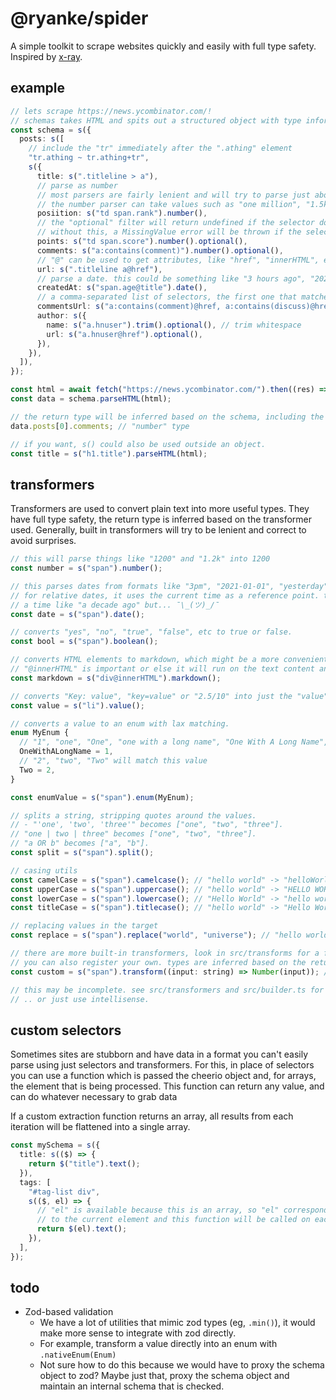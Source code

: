 # @ryanke/spider

A simple toolkit to scrape websites quickly and easily with full type safety.
Inspired by [x-ray](https://github.com/matthewmueller/x-ray#readme).

## example

```ts
// lets scrape https://news.ycombinator.com/!
// schemas takes HTML and spits out a structured object with type information built in.
const schema = s({
  posts: s([
    // include the "tr" immediately after the ".athing" element
    "tr.athing ~ tr.athing+tr",
    s({
      title: s(".titleline > a"),
      // parse as number
      // most parsers are fairly lenient and will try to parse just about anything
      // the number parser can take values such as "one million", "1.5k", "1000", "10,000 dollars", etc
      posiition: s("td span.rank").number(),
      // the "optional" filter will return undefined if the selector doesn't match anything
      // without this, a MissingValue error will be thrown if the selector matches nothing
      points: s("td span.score").number().optional(),
      comments: s("a:contains(comment)").number().optional(),
      // "@" can be used to get attributes, like "href", "innerHTML", etc
      url: s(".titleline a@href"),
      // parse a date. this could be something like "3 hours ago", "2021-01-01", "yesterday", etc.
      createdAt: s("span.age@title").date(),
      // a comma-separated list of selectors, the first one that matches will be used
      commentsUrl: s("a:contains(comment)@href, a:contains(discuss)@href").optional(),
      author: s({
        name: s("a.hnuser").trim().optional(), // trim whitespace
        url: s("a.hnuser@href").optional(),
      }),
    }),
  ]),
});

const html = await fetch("https://news.ycombinator.com/").then((res) => res.text());
const data = schema.parseHTML(html);

// the return type will be inferred based on the schema, including the types of the fields when using transformers.
data.posts[0].comments; // "number" type

// if you want, s() could also be used outside an object.
const title = s("h1.title").parseHTML(html);
```

## transformers

Transformers are used to convert plain text into more useful types. 
They have full type safety, the return type is inferred based on the transformer used.
Generally, built in transformers will try to be lenient and correct to avoid surprises.

```js
// this will parse things like "1200" and "1.2k" into 1200
const number = s("span").number(); 

// this parses dates from formats like "3pm", "2021-01-01", "yesterday", "3 years ago", etc to a date.
// for relative dates, it uses the current time as a reference point. this can make it inaccurate for
// a time like "a decade ago" but... ¯\_(ツ)_/¯
const date = s("span").date();

// converts "yes", "no", "true", "false", etc to true or false.
const bool = s("span").boolean();

// converts HTML elements to markdown, which might be a more convenient format.
// "@innerHTML" is important or else it will run on the text content and not the HTML itself.
const markdown = s("div@innerHTML").markdown();

// converts "Key: value", "key=value" or "2.5/10" into just the "value" and "2.5" parts respectively
const value = s("li").value();

// converts a value to an enum with lax matching.
enum MyEnum {
  // "1", "one", "One", "one with a long name", "One With A Long Name", "OneWithALongName" will all match this value
  OneWithALongName = 1,
  // "2", "two", "Two" will match this value
  Two = 2,
}

const enumValue = s("span").enum(MyEnum);

// splits a string, stripping quotes around the values.
// - "'one', 'two', 'three'" becomes ["one", "two", "three"].
// "one | two | three" becomes ["one", "two", "three"].
// "a OR b" becomes ["a", "b"].
const split = s("span").split();

// casing utils
const camelCase = s("span").camelcase(); // "hello world" -> "helloWorld"
const upperCase = s("span").uppercase(); // "hello world" -> "HELLO WORLD"
const lowerCase = s("span").lowercase(); // "Hello World" -> "hello world"
const titleCase = s("span").titlecase(); // "hello world" -> "Hello World"

// replacing values in the target
const replace = s("span").replace("world", "universe"); // "hello world" -> "hello universe"

// there are more built-in transformers, look in src/transforms for a full list.
// you can also register your own. types are inferred based on the return type of the transformer.
const custom = s("span").transform((input: string) => Number(input)); // parseHTML() return type is "number"

// this may be incomplete. see src/transformers and src/builder.ts for a full list of built-in transformers.
// .. or just use intellisense.
```

## custom selectors

Sometimes sites are stubborn and have data in a format you can't easily parse using just selectors and transformers. For this, in place of selectors you can use a function which is passed the cheerio object and, for arrays, the element that is being processed. This function can return any value, and can do whatever necessary to grab data

If a custom extraction function returns an array, all results from each iteration will be flattened into a single array.

```ts
const mySchema = s({
  title: s(($) => {
    return $("title").text();
  }),
  tags: [
    "#tag-list div",
    s(($, el) => {
      // "el" is available because this is an array, so "el" corresponds
      // to the current element and this function will be called on each.
      return $(el).text();
    }),
  ],
});
```

## todo

- Zod-based validation
  - We have a lot of utilities that mimic zod types (eg, `.min()`), it would make more sense to integrate with zod directly.
  - For example, transform a value directly into an enum with `.nativeEnum(Enum)`
  - Not sure how to do this because we would have to proxy the schema object to zod? Maybe just that, proxy the schema object and maintain an internal schema that is checked.
